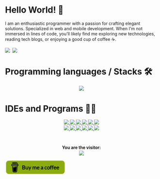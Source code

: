 # Hello World! 👋

I am an enthusiastic programmer with a passion for crafting elegant solutions. Specialized in web and mobile development. When I'm not immersed in lines of code, you'll likely find me exploring new technologies, reading tech blogs, or enjoying a good cup of coffee ☕.

<kbd align="center">
 <img src="https://github-readme-streak-stats-five-lac.vercel.app?user=jvtristaoac&theme=merko&card_width=1000&background=161b22&stroke=393f48&border=161b22&exclude_days=Sun%2CSat"/>
 <img src="https://github-readme-stats.vercel.app/api/top-langs/?username=jvtristaoac&layout=donut&bg_color=161b22&border_color=393f48&theme=merko&card_width=950&langs_count=5"/>
</kbd>

# Programming languages / Stacks 🛠

<p align="center">
 <img src="https://skillicons.dev/icons?i=cs,css,html,js,ts,php,py,java,dotnet,flutter,dart,nodejs,react,vue,next,tailwind,md,sass&perline=6"/>
</p>

# IDEs and Programs 🐱‍💻

<p align='center'>
  
 <a href="https://dev.mysql.com/downloads/">
  <img src="https://skillicons.dev/icons?i=mysql"/>
 </a>
 
 <a href="https://filecr.com/windows/adobe-photoshop-2022-0035/">
  <img src="https://skillicons.dev/icons?i=ps"/>
 </a>
 
 <a href="https://www.selenium.dev">
  <img src="https://skillicons.dev/icons?i=selenium"/>
 </a>
 
 <a href="https://www.postman.com/downloads/">
  <img src="https://skillicons.dev/icons?i=postman"/>
 </a>
 
 <a href="https://developer.android.com/studio">
  <img src="https://skillicons.dev/icons?i=androidstudio"/>
 </a>
 
  <a href="https://store.unity.com/pt#plans-individual">
  <img src="https://skillicons.dev/icons?i=godot" height="48"/>
 </a>
 
 <br>
 
 <a href="https://visualstudio.microsoft.com/pt-br/downloads/">
  <img src="https://skillicons.dev/icons?i=visualstudio"/>
 </a>
 
 <a href="https://visualstudio.microsoft.com/pt-br/downloads/">
  <img src="https://skillicons.dev/icons?i=vscode"/>
 </a>      
 
 <a href="https://gamemaker.io/en/gamemaker">
  <img src="https://skillicons.dev/icons?i=gamemakerstudio" height="48"/>
 </a>
 
 <a href="https://www.unrealengine.com/pt-BR/download">
  <img src="https://skillicons.dev/icons?i=unreal" height="48"/>
 </a>
 
 <a href="https://store.unity.com/pt#plans-individual">
  <img src="https://skillicons.dev/icons?i=unity" height="48"/>
 </a>

 <a href="https://store.unity.com/pt#plans-individual">
  <img src="https://skillicons.dev/icons?i=rider" height="48"/>
 </a>

</p>

<br>

<p align='center'>
  <b> You are the visitor: </b> 
  <br>
  <img align="center" src="https://profile-counter.glitch.me/{JVtristaoAC}/count.svg"/>
</p>

<a href="https://www.buymeacoffee.com/jvtristaoac"> 
   <img align="left" src="https://raw.githubusercontent.com/JVtristaoAC/JVtristaoAC/master/img/coffee.png" height="50" width="200" alt="jvtristaoac"/>
</a>
